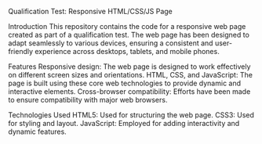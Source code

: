 Qualification Test: Responsive HTML/CSS/JS Page

Introduction
This repository contains the code for a responsive web page created as part of a qualification test. The web page has been designed to adapt seamlessly to various devices, ensuring a consistent and user-friendly experience across desktops, tablets, and mobile phones.

Features
Responsive design: The web page is designed to work effectively on different screen sizes and orientations.
HTML, CSS, and JavaScript: The page is built using these core web technologies to provide dynamic and interactive elements.
Cross-browser compatibility: Efforts have been made to ensure compatibility with major web browsers.

Technologies Used
HTML5: Used for structuring the web page.
CSS3: Used for styling and layout.
JavaScript: Employed for adding interactivity and dynamic features.

